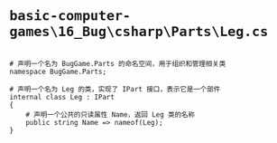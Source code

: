 # `basic-computer-games\16_Bug\csharp\Parts\Leg.cs`

```

# 声明一个名为 BugGame.Parts 的命名空间，用于组织和管理相关类
namespace BugGame.Parts;

# 声明一个名为 Leg 的类，实现了 IPart 接口，表示它是一个部件
internal class Leg : IPart
{
    # 声明一个公共的只读属性 Name，返回 Leg 类的名称
    public string Name => nameof(Leg);
}

```